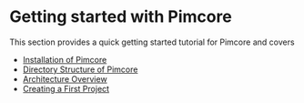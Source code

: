 # Getting started with Pimcore

This section provides a quick getting started tutorial for Pimcore and covers
* [Installation of Pimcore](./00_Installation.md)
* [Directory Structure of Pimcore](./02_Directories_Structure.md)
* [Architecture Overview](./04_Architecture_Overview.md)
* [Creating a First Project](./06_Create_A_First_Project.md)
